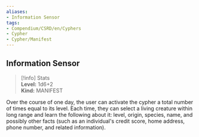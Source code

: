 ```yaml
---
aliases:
- Information Sensor
tags:
- Compendium/CSRD/en/Cyphers
- Cypher
- Cypher/Manifest
---
```


  
## Information Sensor  
>[!info] Stats  
> **Level:** 1d6+2  
> **Kind:** MANIFEST
  
Over the course of one day, the user can activate the cypher a total number of times equal to its level. Each time, they can select a living creature within long range and learn the following about it: level, origin, species, name, and possibly other facts (such as an individual's credit score, home address, phone number, and related information).